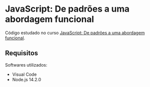 # JavaScript: De padrões a uma abordagem funcional

Código estudado no curso [JavaScript: De padrões a uma abordagem funcional](https://cursos.alura.com.br/course/javascript-padroes-abordagem-funcional).

## Requisitos

Softwares utilizados:

* Visual Code
* Node.js 14.2.0